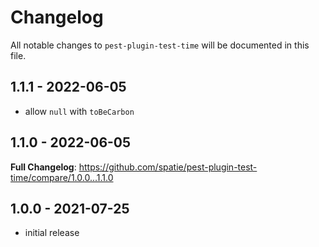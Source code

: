 # Changelog

All notable changes to `pest-plugin-test-time` will be documented in this file.

## 1.1.1 - 2022-06-05

- allow `null` with `toBeCarbon`

## 1.1.0 - 2022-06-05

**Full Changelog**: https://github.com/spatie/pest-plugin-test-time/compare/1.0.0...1.1.0

## 1.0.0 - 2021-07-25

- initial release
